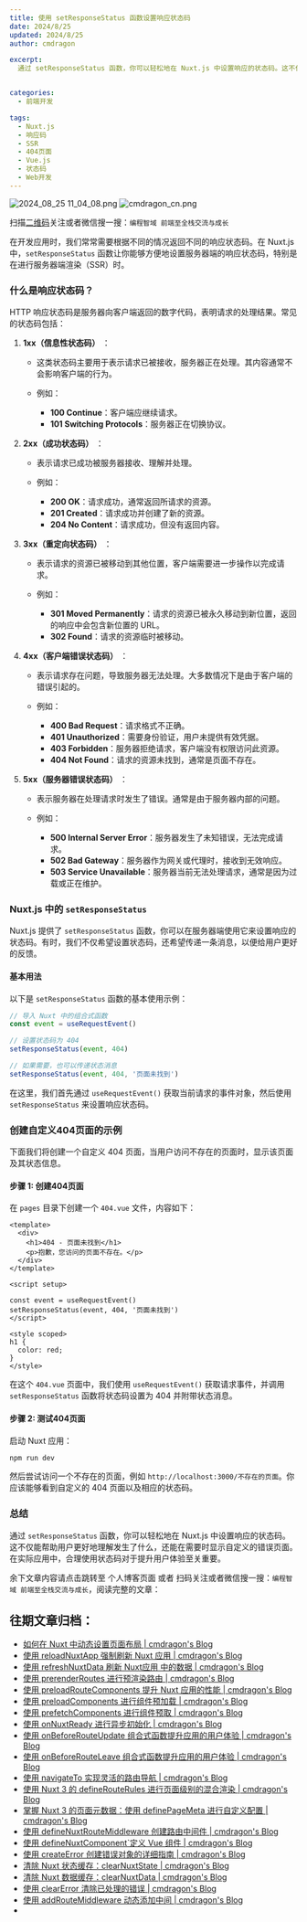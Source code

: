 ```yaml
---
title: 使用 setResponseStatus 函数设置响应状态码
date: 2024/8/25
updated: 2024/8/25
author: cmdragon

excerpt:
  通过 setResponseStatus 函数，你可以轻松地在 Nuxt.js 中设置响应的状态码。这不仅能帮助用户更好地理解发生了什么，还能在需要时显示自定义的错误页面。在实际应用中，合理使用状态码对于提升用户体验至关重要。


categories:
  - 前端开发

tags:
  - Nuxt.js
  - 响应码
  - SSR
  - 404页面
  - Vue.js
  - 状态码
  - Web开发
---
```


<img src="https://static.amd794.com/blog/images/2024_08_25 11_04_08.png@blog" title="2024_08_25 11_04_08.png" alt="2024_08_25 11_04_08.png"/>

<img src="https://static.amd794.com/blog/images/cmdragon_cn.png" title="cmdragon_cn.png" alt="cmdragon_cn.png"/>


扫描[二维码](https://static.amd794.com/blog/images/cmdragon_cn.png)关注或者微信搜一搜：`编程智域 前端至全栈交流与成长`



在开发应用时，我们常常需要根据不同的情况返回不同的响应状态码。在 Nuxt.js 中，`setResponseStatus` 函数让你能够方便地设置服务器端的响应状态码，特别是在进行服务器端渲染（SSR）时。

### 什么是响应状态码？

HTTP 响应状态码是服务器向客户端返回的数字代码，表明请求的处理结果。常见的状态码包括：


1. **1xx（信息性状态码）** ：

    -   这类状态码主要用于表示请求已被接收，服务器正在处理。其内容通常不会影响客户端的行为。

    -   例如：

        -   **100 Continue**：客户端应继续请求。
        -   **101 Switching Protocols**：服务器正在切换协议。

2. **2xx（成功状态码）** ：

    -   表示请求已成功被服务器接收、理解并处理。

    -   例如：

        -   **200 OK**：请求成功，通常返回所请求的资源。
        -   **201 Created**：请求成功并创建了新的资源。
        -   **204 No Content**：请求成功，但没有返回内容。

3. **3xx（重定向状态码）** ：

    -   表示请求的资源已被移动到其他位置，客户端需要进一步操作以完成请求。

    -   例如：

        -   **301 Moved Permanently**：请求的资源已被永久移动到新位置，返回的响应中会包含新位置的 URL。
        -   **302 Found**：请求的资源临时被移动。

4. **4xx（客户端错误状态码）** ：

    -   表示请求存在问题，导致服务器无法处理。大多数情况下是由于客户端的错误引起的。

    -   例如：

        -   **400 Bad Request**：请求格式不正确。
        -   **401 Unauthorized**：需要身份验证，用户未提供有效凭据。
        -   **403 Forbidden**：服务器拒绝请求，客户端没有权限访问此资源。
        -   **404 Not Found**：请求的资源未找到，通常是页面不存在。

5. **5xx（服务器错误状态码）** ：

    -   表示服务器在处理请求时发生了错误。通常是由于服务器内部的问题。

    -   例如：

        -   **500 Internal Server Error**：服务器发生了未知错误，无法完成请求。
        -   **502 Bad Gateway**：服务器作为网关或代理时，接收到无效响应。
        -   **503 Service Unavailable**：服务器当前无法处理请求，通常是因为过载或正在维护。

### Nuxt.js 中的 `setResponseStatus` 

Nuxt.js 提供了 `setResponseStatus` 函数，你可以在服务器端使用它来设置响应的状态码。有时，我们不仅希望设置状态码，还希望传递一条消息，以便给用户更好的反馈。

#### 基本用法

以下是 `setResponseStatus` 函数的基本使用示例：

```javascript
// 导入 Nuxt 中的组合式函数
const event = useRequestEvent()

// 设置状态码为 404
setResponseStatus(event, 404)

// 如果需要，也可以传递状态消息
setResponseStatus(event, 404, '页面未找到')
```

在这里，我们首先通过 `useRequestEvent()` 获取当前请求的事件对象，然后使用 `setResponseStatus` 来设置响应状态码。

### 创建自定义404页面的示例

下面我们将创建一个自定义 404 页面，当用户访问不存在的页面时，显示该页面及其状态信息。

#### 步骤 1: 创建404页面

在 `pages` 目录下创建一个 `404.vue` 文件，内容如下：

```vue
<template>
  <div>
    <h1>404 - 页面未找到</h1>
    <p>抱歉，您访问的页面不存在。</p>
  </div>
</template>

<script setup>

const event = useRequestEvent()
setResponseStatus(event, 404, '页面未找到')
</script>

<style scoped>
h1 {
  color: red;
}
</style>
```

在这个 `404.vue` 页面中，我们使用 `useRequestEvent()` 获取请求事件，并调用 `setResponseStatus` 函数将状态码设置为 404 并附带状态消息。

#### 步骤 2: 测试404页面

启动 Nuxt 应用：

```bash
npm run dev
```

然后尝试访问一个不存在的页面，例如 `http://localhost:3000/不存在的页面`。你应该能够看到自定义的 404 页面以及相应的状态码。

### 总结

通过 `setResponseStatus` 函数，你可以轻松地在 Nuxt.js 中设置响应的状态码。这不仅能帮助用户更好地理解发生了什么，还能在需要时显示自定义的错误页面。在实际应用中，合理使用状态码对于提升用户体验至关重要。


余下文章内容请点击跳转至 个人博客页面 或者 扫码关注或者微信搜一搜：`编程智域 前端至全栈交流与成长`，阅读完整的文章：

## 往期文章归档：

- [如何在 Nuxt 中动态设置页面布局 | cmdragon's Blog](https://blog.cmdragon.cn/posts/6168aad26848/)
- [使用 reloadNuxtApp 强制刷新 Nuxt 应用 | cmdragon's Blog](https://blog.cmdragon.cn/posts/c2c24219f5c0/)
- [使用 refreshNuxtData 刷新 Nuxt应用 中的数据 | cmdragon's Blog](https://blog.cmdragon.cn/posts/7696049934fb/)
- [使用 prerenderRoutes 进行预渲染路由 | cmdragon's Blog](https://blog.cmdragon.cn/posts/b28890e5d54d/)
- [使用 preloadRouteComponents 提升 Nuxt 应用的性能 | cmdragon's Blog](https://blog.cmdragon.cn/posts/851697425a66/)
- [使用 preloadComponents 进行组件预加载 | cmdragon's Blog](https://blog.cmdragon.cn/posts/6f58e9a6735b/)
- [使用 prefetchComponents 进行组件预取 | cmdragon's Blog](https://blog.cmdragon.cn/posts/a73257bce752/)
- [使用 onNuxtReady 进行异步初始化 | cmdragon's Blog](https://blog.cmdragon.cn/posts/64b599de0716/)
- [使用 onBeforeRouteUpdate 组合式函数提升应用的用户体验 | cmdragon's Blog](https://blog.cmdragon.cn/posts/cdd338b2e728/)
- [使用 onBeforeRouteLeave 组合式函数提升应用的用户体验 | cmdragon's Blog](https://blog.cmdragon.cn/posts/cfb92785e131/)
- [使用 navigateTo 实现灵活的路由导航 | cmdragon's Blog](https://blog.cmdragon.cn/posts/30bdc45ab749/)
- [使用 Nuxt 3 的 defineRouteRules 进行页面级别的混合渲染 | cmdragon's Blog](https://blog.cmdragon.cn/posts/4a1749875882/)
- [掌握 Nuxt 3 的页面元数据：使用 definePageMeta 进行自定义配置 | cmdragon's Blog](https://blog.cmdragon.cn/posts/6f827ad7a980/)
- [使用 defineNuxtRouteMiddleware 创建路由中间件 | cmdragon's Blog](https://blog.cmdragon.cn/posts/30f5cad8adaa/)
- [使用 defineNuxtComponent`定义 Vue 组件 | cmdragon's Blog](https://blog.cmdragon.cn/posts/df9c2cf37c29/)
- [使用 createError 创建错误对象的详细指南 | cmdragon's Blog](https://blog.cmdragon.cn/posts/93b5a8ec52df/)
- [清除 Nuxt 状态缓存：clearNuxtState | cmdragon's Blog](https://blog.cmdragon.cn/posts/0febec81a1d1/)
- [清除 Nuxt 数据缓存：clearNuxtData | cmdragon's Blog](https://blog.cmdragon.cn/posts/0a7c0cc75cf1/)
- [使用 clearError 清除已处理的错误 | cmdragon's Blog](https://blog.cmdragon.cn/posts/1bf9b90dd386/)
- [使用 addRouteMiddleware 动态添加中间 | cmdragon's Blog](https://blog.cmdragon.cn/posts/a070155dbcfb/)
-

